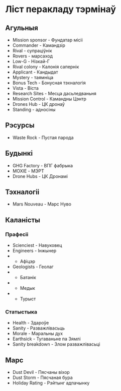 # Ліст перакладу тэрмінаў

## Агульныя
- Mission sponsor - Фундатар місіі
- Commander - Камандзір
- Rival - супраціўнік
- Rovers - марсаход
- Low-G - Нізкай-Г
- Rival colony - Калонія сапернік
- Applicant - Кандыдат
- Mystery - таямніца
- Bonus Tech - Бонусная тэхналогія
- Vista - Віста
- Research Sites - Месца дасьледваньня
- Mission Control - Камандны Цэнтр
- Drones Hub - ЦК дронаў
- Standing - адносіны

## Рэсурсы
- Waste Rock - Пустая парода

## Будынкі
- GHG Factory - ВПГ фабрыка
- MOXIE - МЭРТ
- Drone Hubs - ЦК Дронамі

## Тэхналогіі
- Mars Nouveau - Марс Нуво

## Каланісты

### Прафесіі
- Scienciest - Навуковец
- Engineers - Інжынер
-  - Афіцэр
- Geologists - Геолаг
-  - Батанік
-  - Медык
-  - Турыст

### Статыстыка
- Health - Здароўе
- Sanity - Разважлівасьць
- Morale - Маральны дух
- Earthsick - Тугаваньне па Зямлі
- Sanity breakdown - Злом разважлівасьці

## Марс
- Dust Devil - Пясчаны віхор
- Dust Storm - Пясчаная бура
- Holiday Rating - Рэйтынг адпачынку
